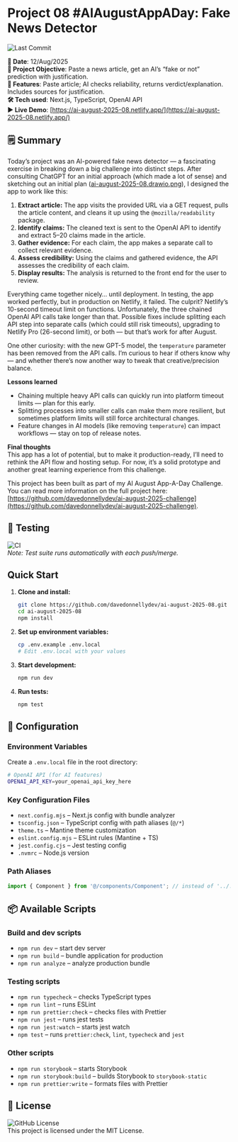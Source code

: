 # Project 08 #AIAugustAppADay: Fake News Detector

![Last Commit](https://img.shields.io/github/last-commit/davedonnellydev/ai-august-2025-08)

**📆 Date**: 12/Aug/2025  
**🎯 Project Objective**: Paste a news article, get an AI’s “fake or not” prediction with justification.  
**🚀 Features**: Paste article; AI checks reliability, returns verdict/explanation. Includes sources for justification.  
**🛠️ Tech used**: Next.js, TypeScript, OpenAI API  
**▶️ Live Demo**: [https://ai-august-2025-08.netlify.app/](https://ai-august-2025-08.netlify.app/)  

## 🗒️ Summary

Today’s project was an AI-powered fake news detector — a fascinating exercise in breaking down a big challenge into distinct steps. After consulting ChatGPT for an initial approach (which made a lot of sense) and sketching out an initial plan ([ai-august-2025-08.drawio.png](./ai-august-2025-08.drawio.png)), I designed the app to work like this:

1. **Extract article:** The app visits the provided URL via a GET request, pulls the article content, and cleans it up using the `@mozilla/readability` package.
2. **Identify claims:** The cleaned text is sent to the OpenAI API to identify and extract 5–20 claims made in the article.
3. **Gather evidence:** For each claim, the app makes a separate call to collect relevant evidence.
4. **Assess credibility:** Using the claims and gathered evidence, the API assesses the credibility of each claim.
5. **Display results:** The analysis is returned to the front end for the user to review.

Everything came together nicely… until deployment. In testing, the app worked perfectly, but in production on Netlify, it failed. The culprit? Netlify’s 10-second timeout limit on functions. Unfortunately, the three chained OpenAI API calls take longer than that. Possible fixes include splitting each API step into separate calls (which could still risk timeouts), upgrading to Netlify Pro (26-second limit), or both — but that’s work for after August.  

One other curiosity: with the new GPT-5 model, the `temperature` parameter has been removed from the API calls. I’m curious to hear if others know why — and whether there’s now another way to tweak that creative/precision balance.

**Lessons learned**

- Chaining multiple heavy API calls can quickly run into platform timeout limits — plan for this early.
- Splitting processes into smaller calls can make them more resilient, but sometimes platform limits will still force architectural changes.
- Feature changes in AI models (like removing `temperature`) can impact workflows — stay on top of release notes.

**Final thoughts**  
This app has a lot of potential, but to make it production-ready, I’ll need to rethink the API flow and hosting setup. For now, it’s a solid prototype and another great learning experience from this challenge.

This project has been built as part of my AI August App-A-Day Challenge. You can read more information on the full project here: [https://github.com/davedonnellydev/ai-august-2025-challenge](https://github.com/davedonnellydev/ai-august-2025-challenge).

## 🧪 Testing

![CI](https://github.com/davedonnellydev/ai-august-2025-08/actions/workflows/npm_test.yml/badge.svg)  
_Note: Test suite runs automatically with each push/merge._

## Quick Start

1. **Clone and install:**

   ```bash
   git clone https://github.com/davedonnellydev/ai-august-2025-08.git
   cd ai-august-2025-08
   npm install
   ```

2. **Set up environment variables:**

   ```bash
   cp .env.example .env.local
   # Edit .env.local with your values
   ```

3. **Start development:**

   ```bash
   npm run dev
   ```

4. **Run tests:**
   ```bash
   npm test
   ```

## 🔧 Configuration

### Environment Variables

Create a `.env.local` file in the root directory:

```bash
# OpenAI API (for AI features)
OPENAI_API_KEY=your_openai_api_key_here
```

### Key Configuration Files

- `next.config.mjs` – Next.js config with bundle analyzer
- `tsconfig.json` – TypeScript config with path aliases (`@/*`)
- `theme.ts` – Mantine theme customization
- `eslint.config.mjs` – ESLint rules (Mantine + TS)
- `jest.config.cjs` – Jest testing config
- `.nvmrc` – Node.js version

### Path Aliases

```ts
import { Component } from '@/components/Component'; // instead of '../../../components/Component'
```

## 📦 Available Scripts

### Build and dev scripts

- `npm run dev` – start dev server
- `npm run build` – bundle application for production
- `npm run analyze` – analyze production bundle

### Testing scripts

- `npm run typecheck` – checks TypeScript types
- `npm run lint` – runs ESLint
- `npm run prettier:check` – checks files with Prettier
- `npm run jest` – runs jest tests
- `npm run jest:watch` – starts jest watch
- `npm test` – runs `prettier:check`, `lint`, `typecheck` and `jest`

### Other scripts

- `npm run storybook` – starts Storybook
- `npm run storybook:build` – builds Storybook to `storybook-static`
- `npm run prettier:write` – formats files with Prettier

## 📜 License

![GitHub License](https://img.shields.io/github/license/davedonnellydev/ai-august-2025-08)  
This project is licensed under the MIT License.
